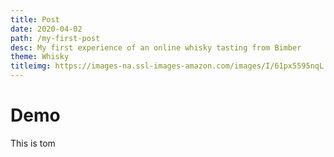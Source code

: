 ```yaml
---
title: Post
date: 2020-04-02
path: /my-first-post
desc: My first experience of an online whisky tasting from Bimber
theme: Whisky
titleimg: https://images-na.ssl-images-amazon.com/images/I/61px5595nqL._AC_SX679_.jpg
---
```


# Demo
This is tom
